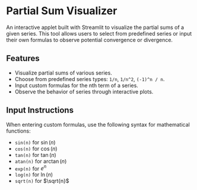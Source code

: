 # Partial Sum Visualizer

An interactive applet built with Streamlit to visualize the partial sums of a given series. This tool allows users to select from predefined series or input their own formulas to observe potential convergence or divergence.

## Features

- Visualize partial sums of various series.
- Choose from predefined series types: `1/n`, `1/n^2`, `(-1)^n / n`.
- Input custom formulas for the nth term of a series.
- Observe the behavior of series through interactive plots.

## Input Instructions

When entering custom formulas, use the following syntax for mathematical functions:

- `sin(n)` for $\sin(n)$
- `cos(n)` for $\cos(n)$
- `tan(n)` for $\tan(n)$
- `atan(n)` for $\arctan(n)$
- `exp(n)` for $e^n$
- `log(n)` for $\ln(n)$
- `sqrt(n)` for $\sqrt{n}$
